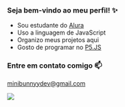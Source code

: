 ### Seja bem-vindo ao meu perfil! ✨

- Sou estudante do [Alura](https://www.alura.com.br)
- Uso a linguagem de JavaScript
- Organizo meus projetos aqui
- Gosto de programar no [P5.JS](https://p5js.org/)

### Entre em contato comigo 📫

minibunnyydev@gmail.com

![](https://media.tenor.com/xzqkFwJQ3fgAAAAi/kuromi.gif)
